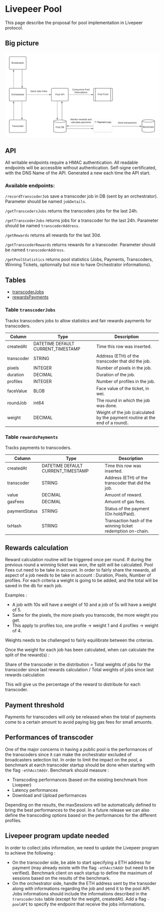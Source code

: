 # Livepeer Pool

This page describe the proposal for pool implementation in Livepeer protocol. 

## Big picture

![Services diagram](https://github.com/anthonyolazabal/livepeer-pool/blob/main/Pool%20Services.png)

## API

All writable endpoints require a HMAC authentication.
All readable endpoints will be accessible without authentication.
Self-signe certificated, with the DNS Name of the API. Generated a new each time the API start.

### Available endpoints:

`/recordTranscoderJob` save a transcoder job in DB (sent by an orchestrator). Parameter should be named `jobDetails`.

`/getTranscodersJobs` returns the transcoders jobs for the last 24h.

`/getTranscoderJobs` returns jobs for a transcoder for the last 24h. Parameter should be named `transcoderAddress`.

`/getRewards` returns all rewards for the last 30d.

`/getTranscoderRewards` returns rewards for a transcoder. Parameter should be named `transcoderAddress`.

`/getPoolStatistics` returns pool statistics (Jobs, Payments, Transcoders, Winning Tickets, optionnally but nice to have Orchestrator informations).


## Tables
* [transcoderJobs](#transcoderJobs)
* [rewardsPayments](#rewardsPayments)

### Table `transcoderJobs`

Tracks transcoders jobs to allow statistics and fair rewards payments for transcoders.

Column | Type | Description
---|---|---
createdAt | DATETIME DEFAULT CURRENT_TIMESTAMP | Time this row was inserted. 
transcoder | STRING | Address (ETH) of the transcoder that did the job.
pixels | INTEGER | Number of pixels in the job.
duration | DECIMAL | Duration of the job.
profiles | INTEGER | Number of profiles in the job.
faceValue | BLOB | Face value of the ticket, in wei.
roundJob | int64 | The round in which the job was done.
weight | DECIMAL | Weight of the job (calculated by the payment routine at the end of a round).

### Table `rewardsPayments`

Tracks payments to transcoders.

Column | Type | Description
---|---|---
createdAt | DATETIME DEFAULT CURRENT_TIMESTAMP | Time this row was inserted. 
transcoder | STRING | Address (ETH) of the transcoder that did the job.
value | DECIMAL | Amuont of reward.
gasFees | DECIMAL | Amuont of gas fees.
paymentStatus | STRING | Status of the payment (On hold/Paid).
txHash | STRING | Transaction hash of the winning ticket redemption on-chain.

## Rewards calculation
Reward calculation routine will be triggered once per round. If during the previous round a winning ticket was won, the split will be calculated.
Pool Fees cut need to be take in account. 
In order to fairly share the rewards, all aspect of a job needs to be take in account : Duration, Pixels, Number of profiles.
For each criteria a weight is going to be added, and the total will be saved in the db for each job.

Examples :
- A job with 10s will have a weight of 10 and a job of 5s will have a weight of 5. 
- Same for the pixels, the more pixels you transcode, the more wieght you get. 
- This apply to profiles too, one profile -> weight 1 and 4 profiles -> weight of 4. 

Weights needs to be challenged to fairly equilibrate between the criterias.

Once the weight for each job has been calculated, when can calculate the split of the reward(s) : 

Share of the transcoder in the distribution = Total weights of jobs for the transcoder since last rewards calculation
 / Total weights of jobs since last rewards calculation

This will give us the percentage of the reward to distribute for each transcoder.

## Payment threshold 
Payments for transcoders will only be released when the total of payments come to a certain amount to avoid paying big gas fees for small amuonts.

## Performances of transcoder
One of the major concerns in having a public pool is the performances of the transcoders since it can make the orchestrator excluded of broadcasters selection list. In order to limit the impact on the pool, a benchmark at earch transcoder startup should be done when starting with the flag `-ethAcctAddr`. Benchmark should measure : 

- Transcoding performances (based on the existing benchmark from Livepeer)
- Latency performances
- Download and Upload performances

Depending on the results, the maxSessions will be automatically defined to bring the best performances to the pool. 
In a future release we can also define the transcoding options based on the performances for the different profiles.

## Livepeer program update needed 
In order to collect jobs information, we need to update the Livepeer program to achieve the following : 
- On the transcoder side, be able to start specifying a ETH address for payment (may already existe with the flag `-ethAcctAddr` but need to be verified). Benchmark client on each startup to define the maximum of sessions based on the results of the benchmark.
- On the orchestrator side, handle the ETH address sent by the transoder along with informations regarding the job and send it to the pool API. Jobs informations should include the informations described in the `transcoderJobs` table (except for the weight, createdAt). Add a flag `-poolAPI` to specify the endpoint that receive the jobs informations.
